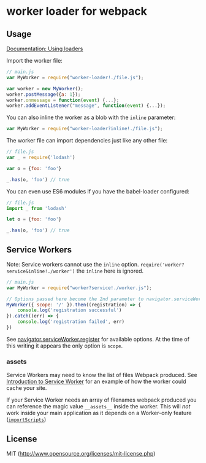 # worker loader for webpack

## Usage

[Documentation: Using loaders](http://webpack.github.io/docs/using-loaders.html)

Import the worker file:

``` javascript
// main.js
var MyWorker = require("worker-loader!./file.js");

var worker = new MyWorker();
worker.postMessage({a: 1});
worker.onmessage = function(event) {...};
worker.addEventListener("message", function(event) {...});
```

You can also inline the worker as a blob with the `inline` parameter:
``` javascript
var MyWorker = require("worker-loader?inline!./file.js");
```


The worker file can import dependencies just like any other file:

``` javascript
// file.js
var _ = require('lodash')

var o = {foo: 'foo'}

_.has(o, 'foo') // true
```

You can even use ES6 modules if you have the babel-loader configured:

``` javascript
// file.js
import _ from 'lodash'

let o = {foo: 'foo'}

_.has(o, 'foo') // true
```

## Service Workers

Note: Service workers cannot use the `inline` option. `require('worker?service&inline!./worker')` the `inline` here is ignored.

``` javascript
// main.js
var MyWorker = require("worker?service!./worker.js");

// Options passed here become the 2nd parameter to navigator.serviceWorker.register
MyWorker({ scope: '/' }).then((registration) => {
    console.log('registration successful')
}).catch((err) => {
    console.log('registration failed', err)
})
```

See [navigator.serviceWorker.register](https://developer.mozilla.org/en-US/docs/Web/API/ServiceWorkerContainer/register) for available options. At the time of this writing it appears the only option is `scope`.


### __assets__

Service Workers may need to know the list of files Webpack produced. See [Introduction to Service Worker](http://www.html5rocks.com/en/tutorials/service-worker/introduction/) for an example of how the worker could cache your site.

If your Service Worker needs an array of filenames webpack produced you can reference the magic value `__assets__` inside the worker. This will *not* work inside your main application as it depends on a Worker-only feature ([`importScripts`](https://developer.mozilla.org/en-US/docs/Web/API/Web_Workers_API/Using_web_workers#Importing_scripts_and_libraries))


## License

MIT (http://www.opensource.org/licenses/mit-license.php)
